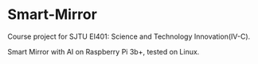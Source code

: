 # Smart-Mirror
Course project for SJTU EI401: Science and Technology Innovation(IV-C).

Smart Mirror with AI on Raspberry Pi 3b+, tested on Linux.
